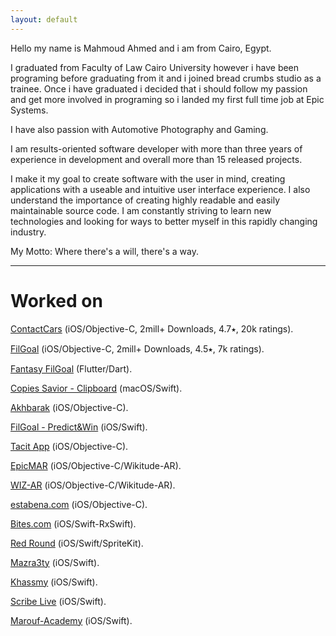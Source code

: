 ```yaml
---
layout: default
---
```

Hello my name is Mahmoud Ahmed and i am from Cairo, Egypt.

I graduated from Faculty of Law Cairo University however i have been programing before graduating from it and i joined bread crumbs studio as a trainee. Once i have graduated i decided that i should follow my passion and get more involved in programing so i landed my first full time job at Epic Systems.

I have also passion with Automotive Photography and Gaming.

I am results-oriented software developer with more than three years of experience in development and overall more than 15 released projects. 

I make it my goal to create software with the user in mind, creating applications with a useable and intuitive user interface experience. I also understand the importance of creating highly readable and easily maintainable source code. I am constantly striving to learn new technologies and looking for ways to better myself in this rapidly changing industry.

My Motto: Where there's a will, there's a way.

---

# Worked on

[ContactCars](https://itunes.apple.com/eg/app/contactcars/id390158823?mt=8) (iOS/Objective-C, 2mill+ Downloads, 4.7⭑, 20k ratings).

[FilGoal](https://itunes.apple.com/eg/app/filgoal/id497717534?mt=8) (iOS/Objective-C, 2mill+ Downloads, 4.5⭑, 7k ratings).

[Fantasy FilGoal](https://apps.apple.com/us/app/fantasy-filgoal/id1482904075) (Flutter/Dart).

[Copies Savior - Clipboard](https://apps.apple.com/app/copies-savior-clipboard/id1369631336) (macOS/Swift).

[Akhbarak](https://apps.apple.com/eg/app/akhbarak/id485345639)  (iOS/Objective-C).

[FilGoal - Predict&Win](https://itunes.apple.com/eg/app/filgoal-predict-win/id1382557696?mt=8)  (iOS/Swift).

[Tacit App](https://itunes.apple.com/us/app/tacit-app/id1192355161?mt=8)  (iOS/Objective-C).

[EpicMAR](https://itunes.apple.com/eg/app/epic-mar/id535122470?mt=8)  (iOS/Objective-C/Wikitude-AR).
 
[WIZ-AR](https://itunes.apple.com/eg/app/wiz-ar/id1227741789?mt=8)  (iOS/Objective-C/Wikitude-AR).

[estabena.com](https://itunes.apple.com/eg/app/estabena-com/id966821980?mt=8)  (iOS/Objective-C).

[Bites.com](https://apps.apple.com/us/app/bites-com/id1483688069) (iOS/Swift-RxSwift).

[Red Round](https://itunes.apple.com/us/app/red-round/id1358798081?ls=1&mt=8) (iOS/Swift/SpriteKit).

[Mazra3ty](https://itunes.apple.com/eg/app/mazra3ty/id1126704075?mt=8) (iOS/Swift).

[Khassmy](https://apps.apple.com/us/app/khassmy-%D8%AE%D8%B5%D9%85%D9%8A/id1227736017) (iOS/Swift).

[Scribe Live](https://itunes.apple.com/us/app/scribe-live/id1357806920?ls=1&mt=8)  (iOS/Swift).

[Marouf-Academy](https://itunes.apple.com/eg/app/marouf-academy/id1074632038?mt=8)  (iOS/Swift).
